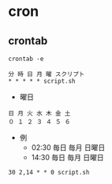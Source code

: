 # cron

## crontab
```shell
crontab -e
```

```shell
分 時 日 月 曜 スクリプト
* * * * * script.sh
```

- 曜日
```shell
日 月 火 水 木 金 土
０ １ ２ ３ ４ ５ ６
```

- 例
  - 02:30 毎日 毎月 日曜日
  - 14:30 毎日 毎月 日曜日
```shell
30 2,14 * * 0 script.sh
```